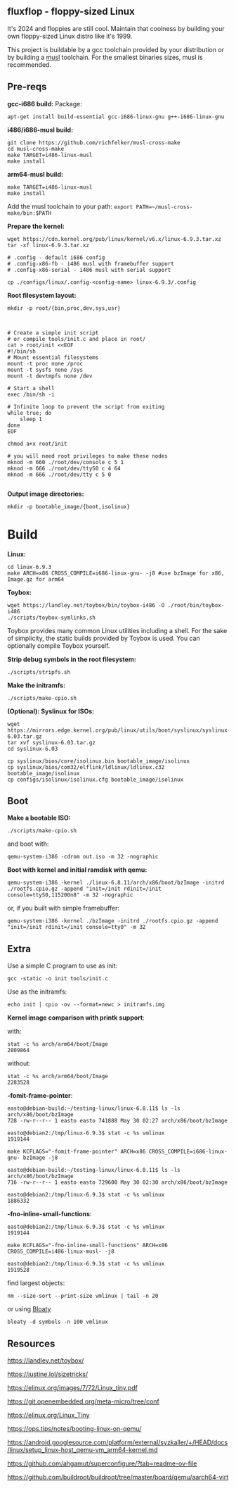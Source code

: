 ## fluxflop - floppy-sized Linux

It's 2024 and floppies are still cool. Maintain that coolness by building your own floppy-sized Linux distro like it's 1999.

This project is buildable by a gcc toolchain provided by your distribution or by building a [musl](https://www.musl-libc.org/) toolchain. For the smallest binaries sizes, musl is recommended.

## Pre-reqs

__gcc-i686 build:__
Package:
```
apt-get install build-essential gcc-i686-linux-gnu g++-i686-linux-gnu
```

__i486/i686-musl build:__
```
git clone https://github.com/richfelker/musl-cross-make
cd musl-cross-make
make TARGET=i486-linux-musl
make install

```
__arm64-musl build:__
```
make TARGET=i486-linux-musl
make install
```
Add the musl toolchain to your path:
`export PATH=~/musl-cross-make/bin:$PATH`


__Prepare the kernel:__
```
wget https://cdn.kernel.org/pub/linux/kernel/v6.x/linux-6.9.3.tar.xz
tar -xf linux-6.9.3.tar.xz

# .config - default i686 config
# .config-x86-fb - i486 musl with framebuffer support
# .config-x86-serial - i486 musl with serial support

cp ./configs/linux/.config-<config-name> linux-6.9.3/.config
````


__Root filesystem layout:__
```
mkdir -p root/{bin,proc,dev,sys,usr}



# Create a simple init script
# or compile tools/init.c and place in root/
cat > root/init <<EOF
#!/bin/sh
# Mount essential filesystems
mount -t proc none /proc
mount -t sysfs none /sys
mount -t devtmpfs none /dev

# Start a shell
exec /bin/sh -i 

# Infinite loop to prevent the script from exiting
while true; do
    sleep 1
done
EOF

chmod a+x root/init

# you will need root privileges to make these nodes
mknod -m 660 ./root/dev/console c 5 1
mknod -m 666 ./root/dev/ttyS0 c 4 64
mknod -m 666 ./root/dev/tty c 5 0


```

__Output image directories:__
```
mkdir -p bootable_image/{boot,isolinux}
```


# Build
__Linux:__
```
cd linux-6.9.3
make ARCH=x86 CROSS_COMPILE=i686-linux-gnu- -j8 #use bzImage for x86, Image.gz for arm64
```


__Toybox:__
```
wget https://landley.net/toybox/bin/toybox-i486 -O ./root/bin/toybox-i486
./scripts/toybox-symlinks.sh
```
Toybox provides many common Linux utilities including a shell. For the sake of simplicity, the static builds provided by Toybox is used.
You can optionally compile Toybox yourself.


__Strip debug symbols in the root filesystem:__
```
./scripts/stripfs.sh
```



__Make the initramfs:__
```
./scripts/make-cpio.sh
```

__(Optional): Syslinux for ISOs:__
```
wget https://mirrors.edge.kernel.org/pub/linux/utils/boot/syslinux/syslinux-6.03.tar.gz
tar xvf syslinux-6.03.tar.gz
cd syslinux-6.03

cp syslinux/bios/core/isolinux.bin bootable_image/isolinux
cp syslinux/bios/com32/elflink/ldlinux/ldlinux.c32 bootable_image/isolinux
cp configs/isolinux/isolinux.cfg bootable_image/isolinux
```

## Boot
__Make a bootable ISO:__
```
./scripts/make-cpio.sh
```
and boot with:
```
qemu-system-i386 -cdrom out.iso -m 32 -nographic 
```



__Boot with kernel and initial ramdisk with qemu:__
```
qemu-system-i386 -kernel ./linux-6.8.11/arch/x86/boot/bzImage -initrd ./rootfs.cpio.gz -append "init=/init rdinit=/init console=ttyS0,115200n8" -m 32 -nographic
```

or, if you built with simple framebuffer:
```
qemu-system-i386 -kernel ./bzImage -initrd ./rootfs.cpio.gz -append "init=/init rdinit=/init console=tty0" -m 32
```

## Extra
Use a simple C program to use as init:
```
gcc -static -o init tools/init.c
```
Use as the initramfs:
```
echo init | cpio -ov --format=newc > initramfs.img
```

__Kernel image comparison with printk support__:

with:
```
stat -c %s arch/arm64/boot/Image
2809864
```

without:
```
stat -c %s arch/arm64/boot/Image
2283528
```

__-fomit-frame-pointer__:
```
easto@debian-build:~/testing-linux/linux-6.8.11$ ls -ls arch/x86/boot/bzImage 
728 -rw-r--r-- 1 easto easto 741888 May 30 02:27 arch/x86/boot/bzImage

easto@debian2:/tmp/linux-6.9.3$ stat -c %s vmlinux
1919144

make KCFLAGS="-fomit-frame-pointer" ARCH=x86 CROSS_COMPILE=i686-linux-gnu- bzImage -j8
 
easto@debian-build:~/testing-linux/linux-6.8.11$ ls -ls arch/x86/boot/bzImage 
716 -rw-r--r-- 1 easto easto 729600 May 30 02:30 arch/x86/boot/bzImage

easto@debian2:/tmp/linux-6.9.3$ stat -c %s vmlinux
1886332
```
__-fno-inline-small-functions__:
```
easto@debian2:/tmp/linux-6.9.3$ stat -c %s vmlinux
1919144

make KCFLAGS="-fno-inline-small-functions" ARCH=x86 CROSS_COMPILE=i486-linux-musl- -j8

easto@debian2:/tmp/linux-6.9.3$ stat -c %s vmlinux
1919528
   ````



find largest objects:
```
nm --size-sort --print-size vmlinux | tail -n 20
````
or
using [Bloaty](https://github.com/google/bloaty)
```
bloaty -d symbols -n 100 vmlinux

```

## Resources
https://landley.net/toybox/

https://justine.lol/sizetricks/

https://elinux.org/images/7/72/Linux_tiny.pdf

https://git.openembedded.org/meta-micro/tree/conf

https://elinux.org/Linux_Tiny

https://ops.tips/notes/booting-linux-on-qemu/

https://android.googlesource.com/platform/external/syzkaller/+/HEAD/docs/linux/setup_linux-host_qemu-vm_arm64-kernel.md

https://github.com/ahgamut/superconfigure/?tab=readme-ov-file

https://github.com/buildroot/buildroot/tree/master/board/qemu/aarch64-virt
